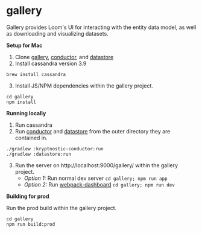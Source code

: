 # gallery

Gallery provides Loom's UI for interacting with the entity data model, as well as downloading and visualizing datasets.

**Setup for Mac**

1. Clone [gallery](https://github.com/kryptnostic/gallery), [conductor](https://github.com/dataloom/conductor), and [datastore](https://github.com/dataloom/datastore)
2. Install cassandra version 3.9
```
brew install cassandra
```
3. Install JS/NPM dependencies within the gallery project.

```
cd gallery
npm install
```

**Running locally**

1. Run cassandra
2. Run [conductor](https://github.com/dataloom/conductor) and [datastore](https://github.com/dataloom/datastore) from the outer directory they are contained in.
```
./gradlew :kryptnostic-conductor:run
./gradlew :datastore:run
```
3. Run the server on http://localhost:9000/gallery/ within the gallery project.
    * *Option 1:* Run normal dev server `cd gallery; npm run app`
    * *Option 2:* Run [webpack-dashboard](https://www.npmjs.com/package/webpack-dashboard) `cd gallery; npm run dev`

**Building for prod**

Run the prod build within the gallery project.
```
cd gallery
npm run build:prod
```
